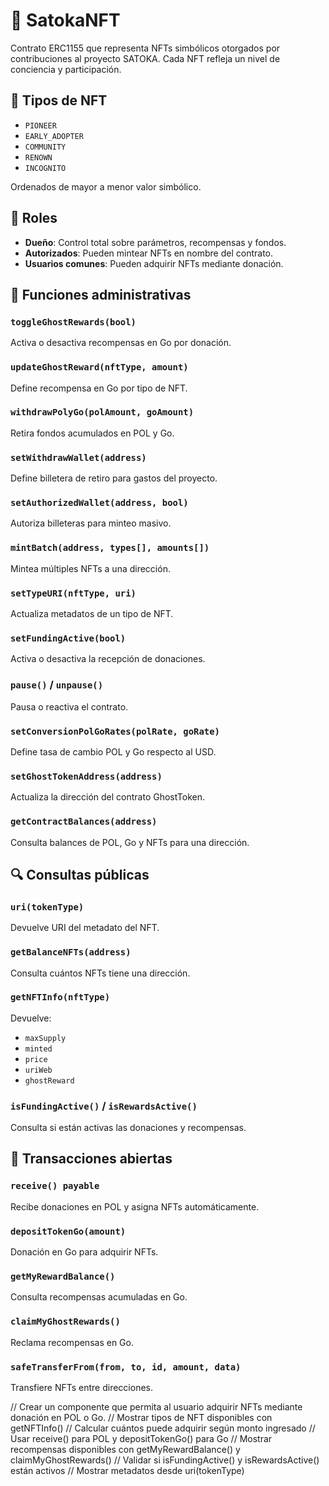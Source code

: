 # 🧬 SatokaNFT

Contrato ERC1155 que representa NFTs simbólicos otorgados por contribuciones al proyecto SATOKA. Cada NFT refleja un nivel de conciencia y participación.

## 🧠 Tipos de NFT

- `PIONEER`
- `EARLY_ADOPTER`
- `COMMUNITY`
- `RENOWN`
- `INCOGNITO`

Ordenados de mayor a menor valor simbólico.

## 🔐 Roles

- **Dueño**: Control total sobre parámetros, recompensas y fondos.
- **Autorizados**: Pueden mintear NFTs en nombre del contrato.
- **Usuarios comunes**: Pueden adquirir NFTs mediante donación.

## 🧩 Funciones administrativas

### `toggleGhostRewards(bool)`
Activa o desactiva recompensas en Go por donación.

### `updateGhostReward(nftType, amount)`
Define recompensa en Go por tipo de NFT.

### `withdrawPolyGo(polAmount, goAmount)`
Retira fondos acumulados en POL y Go.

### `setWithdrawWallet(address)`
Define billetera de retiro para gastos del proyecto.

### `setAuthorizedWallet(address, bool)`
Autoriza billeteras para minteo masivo.

### `mintBatch(address, types[], amounts[])`
Mintea múltiples NFTs a una dirección.

### `setTypeURI(nftType, uri)`
Actualiza metadatos de un tipo de NFT.

### `setFundingActive(bool)`
Activa o desactiva la recepción de donaciones.

### `pause()` / `unpause()`
Pausa o reactiva el contrato.

### `setConversionPolGoRates(polRate, goRate)`
Define tasa de cambio POL y Go respecto al USD.

### `setGhostTokenAddress(address)`
Actualiza la dirección del contrato GhostToken.

### `getContractBalances(address)`
Consulta balances de POL, Go y NFTs para una dirección.

## 🔍 Consultas públicas

### `uri(tokenType)`
Devuelve URI del metadato del NFT.

### `getBalanceNFTs(address)`
Consulta cuántos NFTs tiene una dirección.

### `getNFTInfo(nftType)`
Devuelve:
- `maxSupply`
- `minted`
- `price`
- `uriWeb`
- `ghostReward`

### `isFundingActive()` / `isRewardsActive()`
Consulta si están activas las donaciones y recompensas.

## 🔁 Transacciones abiertas

### `receive() payable`
Recibe donaciones en POL y asigna NFTs automáticamente.

### `depositTokenGo(amount)`
Donación en Go para adquirir NFTs.

### `getMyRewardBalance()`
Consulta recompensas acumuladas en Go.

### `claimMyGhostRewards()`
Reclama recompensas en Go.

### `safeTransferFrom(from, to, id, amount, data)`
Transfiere NFTs entre direcciones.

// Crear un componente que permita al usuario adquirir NFTs mediante donación en POL o Go.
// Mostrar tipos de NFT disponibles con getNFTInfo()
// Calcular cuántos puede adquirir según monto ingresado
// Usar receive() para POL y depositTokenGo() para Go
// Mostrar recompensas disponibles con getMyRewardBalance() y claimMyGhostRewards()
// Validar si isFundingActive() y isRewardsActive() están activos
// Mostrar metadatos desde uri(tokenType)
